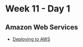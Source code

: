 # Week 11 - Day 1

## Amazon Web Services

* [Deploying to AWS](https://github.com/seanrreid/deploying-on-aws#deploying-on-aws)